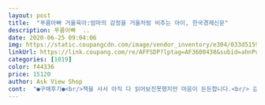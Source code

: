```yaml
---
layout: post 
title:  "푸름아빠 거울육아:엄마의 감정을 거울처럼 비추는 아이, 한국경제신문" 
description: 푸름아빠  ..
date: 2020-06-25 09:04:06 
img: https://static.coupangcdn.com/image/vendor_inventory/e304/033d51595c9ae45d6f1edcaa189aa0f30eb5930ec66fc7fe6e901f6ee4d1.jpg 
linkUrl: https://link.coupang.com/re/AFFSDP?lptag=AF3600438&subid=ahnPublicAsk&pageKey=1661344628&itemId=2830718024&vendorItemId=70820156967&traceid=V0-113-c50d1746b44d4bd5 
categories: [1019] 
color: f44336 
price: 15120 
author: Ask View Shop 
cont:  "●구매후기●<br/>책을 사서 아직 다 읽어보진못했지만 마음이 든든합니다.<br/> 감사합니다.<br/><br/>푸름씨가유학가는날부분을읽으며 저도흐느꼈습니다.<br/> 이런책을써주셔서 감사합니다.<br/><br/>" 
---
```

